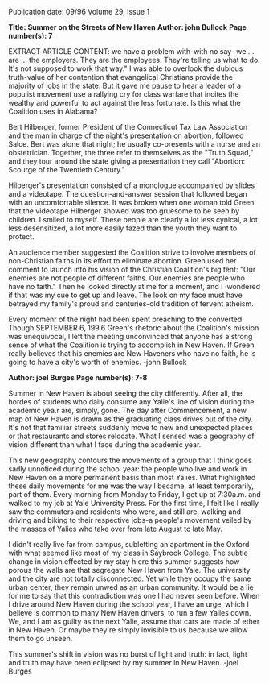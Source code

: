 Publication date: 09/96
Volume 29, Issue 1

**Title: Summer on the Streets of New Haven**
**Author: john Bullock**
**Page number(s): 7**

EXTRACT ARTICLE CONTENT:
we have a problem with-with no say-
we ... are ... the employers. They are the 
employees. They're telling us what to do. 
It's not supposed to work that way." 
I was able to overlook the dubious 
truth-value of her contention that 
evangelical Christians provide the majority 
of jobs in the state. But it gave me pause to 
hear a leader of a populist movement use a 
rallying cry for class warfare that incites 
the wealthy and powerful to act against the 
less fortunate. Is this what the Coalition 
uses in Alabama? 

Bert Hilberger, former President of the 
Connecticut Tax Law Association and the 
man in charge of the night's presentation 
on abortion, followed Salce. Bert was alone 
that night; he usually co-presents with a 
nurse and an obstetrician. Together, the 
three refer to themselves as the "Truth 
Squad," and they tour around the state 
giving a presentation they call "Abortion: 
Scourge of the Twentieth Century." 

Hilberger's presentation consisted of a 
monologue accompanied by slides and a 
videotape. The question-and-answer 
session that followed began with an 
uncomfortable silence. It was broken when 
one woman told Green that the videotape 
Hilberger showed was too gruesome to be 
seen by children. I smiled to myself. These 
people are clearly a lot less cynical, a lot 
less desensitized, a lot more easily fazed 
than the youth they want to protect. 

An audience member suggested the 
Coalition strive to involve members of 
non-Christian faiths in its effort to 
eliminate abortion. Green used her 
comment to launch into his vision of the 
Christian Coalition's big tent: "Our 
enemies are not people of different faiths. 
Our enemies are people who have no 
faith." Then he looked directly at me for a 
moment, and I ·wondered if that was my 
cue to get up and leave. The look on my 
face must have betrayed my family's proud 
and centuries-old tradition of fervent 
atheism. 

Every momenr of the night had been 
spent preaching to the converted. Though 
SEPTEMBER 6, 199.6 
Green's rhetoric about the Coalition's 
mission was unequivocal, I left the meeting 
unconvinced that anyone has a strong 
sense of what the Coalition is trying to 
accomplish in New Haven. If Green really 
believes that his enemies are New Haveners 
who have no faith, he is going to have a 
city's worth of enemies. 
-john Bullock


**Author: joel Burges**
**Page number(s): 7-8**

Summer in New Haven is about seeing 
the city differently. After all, the hordes of 
students who daily consume any Yalie's 
line of vision during the academic yea.r are, 
simply, gone. The day after Commencement, a new map of New Haven is drawn 
as the graduating class drives out of the 
city. It's not that familiar streets suddenly 
move to new and unexpected places or that 
restaurants and stores relocate. What I 
sensed was a geography of vision different 
than what I face during the academic year. 

This new geography contours the 
movements of a group that I think goes 
sadly unnoticed during the school year: the 
people who live and work in New Haven 
on a more permanent basis than most 
Yalies. What highlighted these daily 
movements for me was the way I became, 
at least temporarily, part of them. Every 
morning from Monday to Friday, I got up 
at 7:30a.m. and walked to my job at Yale 
University Press. For the first time, I felt 
like I really saw the commuters and 
residents who were, and still are, walking 
and driving and biking to their respective 
jobs-a people's movement veiled by the 
masses of Yalies who take over from late 
August to late May. 

I didn't really live far from campus, 
subletting an apartment in the Oxford 
with what seemed like most of my class in 
Saybrook College. The subtle change in 
vision effected by my stay h·ere this 
summer suggests how porous the walls are 
that segregate New Haven from Yale. The 
university and the city are not totally 
disconnected. Yet while they occupy the 
same urban center, they remain unwed as 
an urban community. It would be a lie for 
me to say that this contradiction was one I 
had never seen before. When I drive 
around New Haven during the school year, 
I have an urge, which I believe is common 
to many New Haven drivers, to run a few 
Yalies down. We, and I am as guilty as the 
next Yalie, assume that cars are made of 
ether in New Haven. Or maybe they're 
simply invisible to us because we allow 
them to go unseen. 

This summer's shift in vision was no 
burst of light and truth: in fact, light and 
truth may have been eclipsed by my 
summer in New Haven. 
-joel Burges
